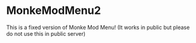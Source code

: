 # MonkeModMenu2
This is a fixed version of Monke Mod Menu! (It works in public but please do not use this in public server)
